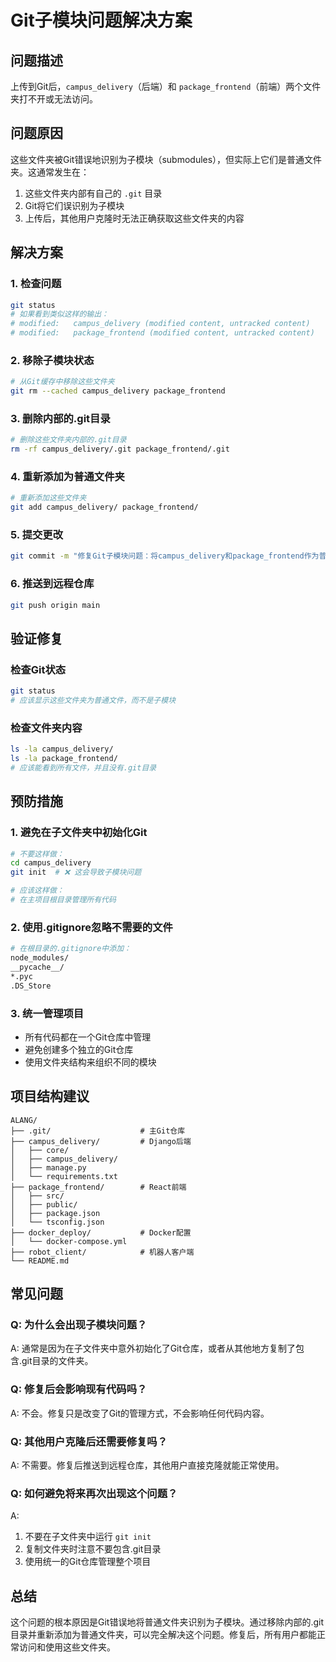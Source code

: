 # Git子模块问题解决方案

## 问题描述
上传到Git后，`campus_delivery`（后端）和 `package_frontend`（前端）两个文件夹打不开或无法访问。

## 问题原因
这些文件夹被Git错误地识别为子模块（submodules），但实际上它们是普通文件夹。这通常发生在：
1. 这些文件夹内部有自己的 `.git` 目录
2. Git将它们误识别为子模块
3. 上传后，其他用户克隆时无法正确获取这些文件夹的内容

## 解决方案

### 1. 检查问题
```bash
git status
# 如果看到类似这样的输出：
# modified:   campus_delivery (modified content, untracked content)
# modified:   package_frontend (modified content, untracked content)
```

### 2. 移除子模块状态
```bash
# 从Git缓存中移除这些文件夹
git rm --cached campus_delivery package_frontend
```

### 3. 删除内部的.git目录
```bash
# 删除这些文件夹内部的.git目录
rm -rf campus_delivery/.git package_frontend/.git
```

### 4. 重新添加为普通文件夹
```bash
# 重新添加这些文件夹
git add campus_delivery/ package_frontend/
```

### 5. 提交更改
```bash
git commit -m "修复Git子模块问题：将campus_delivery和package_frontend作为普通文件夹管理"
```

### 6. 推送到远程仓库
```bash
git push origin main
```

## 验证修复

### 检查Git状态
```bash
git status
# 应该显示这些文件夹为普通文件，而不是子模块
```

### 检查文件夹内容
```bash
ls -la campus_delivery/
ls -la package_frontend/
# 应该能看到所有文件，并且没有.git目录
```

## 预防措施

### 1. 避免在子文件夹中初始化Git
```bash
# 不要这样做：
cd campus_delivery
git init  # ❌ 这会导致子模块问题

# 应该这样做：
# 在主项目根目录管理所有代码
```

### 2. 使用.gitignore忽略不需要的文件
```bash
# 在根目录的.gitignore中添加：
node_modules/
__pycache__/
*.pyc
.DS_Store
```

### 3. 统一管理项目
- 所有代码都在一个Git仓库中管理
- 避免创建多个独立的Git仓库
- 使用文件夹结构来组织不同的模块

## 项目结构建议

```
ALANG/
├── .git/                    # 主Git仓库
├── campus_delivery/         # Django后端
│   ├── core/
│   ├── campus_delivery/
│   ├── manage.py
│   └── requirements.txt
├── package_frontend/        # React前端
│   ├── src/
│   ├── public/
│   ├── package.json
│   └── tsconfig.json
├── docker_deploy/           # Docker配置
│   └── docker-compose.yml
├── robot_client/            # 机器人客户端
└── README.md
```

## 常见问题

### Q: 为什么会出现子模块问题？
A: 通常是因为在子文件夹中意外初始化了Git仓库，或者从其他地方复制了包含.git目录的文件夹。

### Q: 修复后会影响现有代码吗？
A: 不会。修复只是改变了Git的管理方式，不会影响任何代码内容。

### Q: 其他用户克隆后还需要修复吗？
A: 不需要。修复后推送到远程仓库，其他用户直接克隆就能正常使用。

### Q: 如何避免将来再次出现这个问题？
A: 
1. 不要在子文件夹中运行 `git init`
2. 复制文件夹时注意不要包含.git目录
3. 使用统一的Git仓库管理整个项目

## 总结

这个问题的根本原因是Git错误地将普通文件夹识别为子模块。通过移除内部的.git目录并重新添加为普通文件夹，可以完全解决这个问题。修复后，所有用户都能正常访问和使用这些文件夹。 